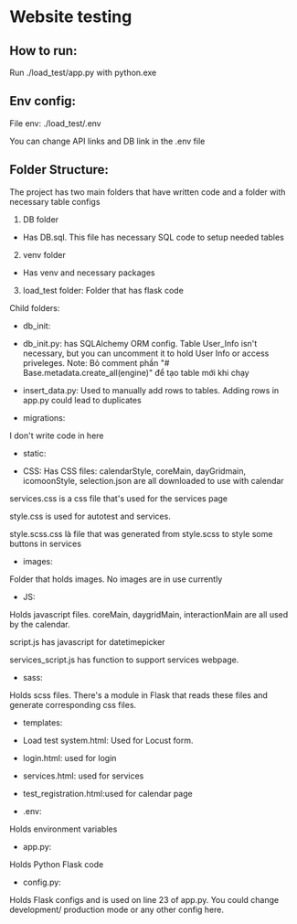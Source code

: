 # Website testing

## How to run:

Run ./load_test/app.py with python.exe

## Env config:

File env: ./load_test/.env

You can change API links and DB link in the .env file

## Folder Structure:

The project has two main folders that have written code and a folder with necessary table configs

1. DB folder

- Has DB.sql. This file has necessary SQL code to setup needed tables

2. venv folder

- Has venv and necessary packages

3. load_test folder: Folder that has flask code

Child folders:

- db_init:

+ db_init.py: has SQLAlchemy ORM config. Table User_Info isn't necessary, but you can uncomment it to hold User Info or access priveleges. 
Note: Bỏ comment phần "# Base.metadata.create_all(engine)" để tạo table mới khi chạy

+ insert_data.py: Used to manually add rows to tables. Adding rows in app.py could lead to duplicates

- migrations:

I don't write code in here

- static:

+ CSS:
Has CSS files: calendarStyle, coreMain, dayGridmain, icomoonStyle, selection.json are all downloaded to use with calendar 

services.css is a css file that's used for the services page

style.css is used for autotest and services.

style.scss.css là file that was generated from style.scss to style some buttons in services

+ images:

Folder that holds images. No images are in use currently

+ JS:

Holds javascript files. coreMain, daygridMain, interactionMain are all used by the calendar. 

script.js has javascript for datetimepicker

services_script.js has function to support services webpage. 

+ sass:

Holds scss files. There's a module in Flask that reads these files and generate corresponding css files.

- templates:

+ Load test system.html: Used for Locust form. 

+ login.html: used for login

+ services.html: used for services

+ test_registration.html:used for calendar page

- .env: 

Holds environment variables

- app.py:

Holds Python Flask code

- config.py:

Holds Flask configs and is used on line 23 of app.py. You could change development/ production mode or any other config here.







